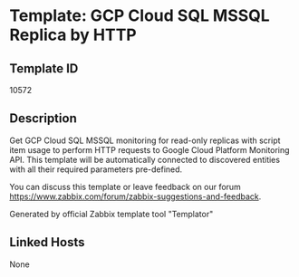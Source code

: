 # Template: GCP Cloud SQL MSSQL Replica by HTTP

## Template ID
10572

## Description
Get GCP Cloud SQL MSSQL monitoring for read-only replicas with script item usage to perform HTTP requests to Google Cloud Platform Monitoring API.
This template will be automatically connected to discovered entities with all their required parameters pre-defined.

You can discuss this template or leave feedback on our forum https://www.zabbix.com/forum/zabbix-suggestions-and-feedback.


Generated by official Zabbix template tool "Templator"

## Linked Hosts
None

